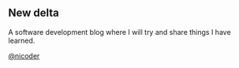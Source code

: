 New delta
---

A software development blog where I will try and share things I have learned.

[@nicoder](http://twitter.com/nicoder)
